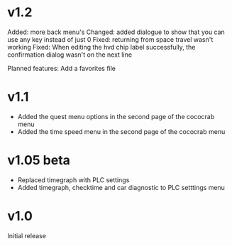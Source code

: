 # v1.2
Added: more back menu's
Changed: added dialogue to show that you can use any key instead of just 0
Fixed: returning from space travel wasn't working
Fixed: When editing the hvd chip label successfully, the confirmation dialog wasn't on the next line

Planned features: Add a favorites file
# v1.1
- Added the quest menu options in the second page of the cococrab menu
- Added the time speed menu in the second page of the cococrab menu
# v1.05 beta
- Replaced timegraph with PLC settings
- Added timegraph, checktime and car diagnostic to PLC setttings menu
# v1.0
Initial release